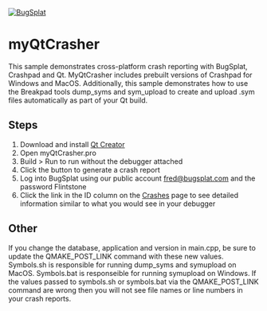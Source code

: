[![BugSplat](https://s3.amazonaws.com/bugsplat-public/npm/header.png)](https://www.bugsplat.com)

# myQtCrasher

This sample demonstrates cross-platform crash reporting with BugSplat, Crashpad and Qt. MyQtCrasher includes prebuilt versions of Crashpad for Windows and MacOS. Additionally, this sample demonstrates how to use the Breakpad tools dump_syms and sym_upload to create and upload .sym files automatically as part of your Qt build.

## Steps
1. Download and install [Qt Creator](https://www.qt.io/download)
2. Open myQtCrasher.pro
3. Build > Run to run without the debugger attached
4. Click the button to generate a crash report
5. Log into BugSplat using our public account fred@bugsplat.com and the password Flintstone
6. Click the link in the ID column on the [Crashes](https://app.bugsplat.com/v2/crashes?database=Fred&c0=appName&f0=EQUAL&v0=myQtCrasher) page to see detailed information similar to what you would see in your debugger

## Other

If you change the database, application and version in main.cpp, be sure to update the QMAKE_POST_LINK command with these new values. Symbols.sh is responsible for running dump_syms and symupload on MacOS. Symbols.bat is responseible for running symupload on Windows. If the values passed to symbols.sh or symbols.bat via the QMAKE_POST_LINK command are wrong then you will not see file names or line numbers in your crash reports.
